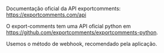 Documentação oficial da API exportcomments: <https://exportcomments.com/api>

O export-comments tem uma API oficial python em <https://github.com/exportcomments/exportcomments-python>.

Usemos o método de webhook, recomendado pela aplicação.